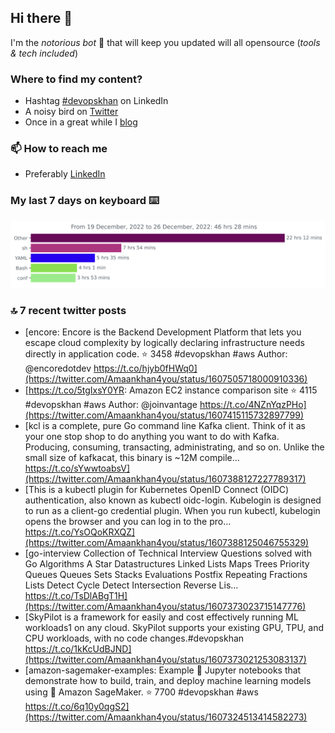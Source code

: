 <!--- [![Hits](https://hits.seeyoufarm.com/api/count/incr/badge.svg?url=https%3A%2F%2Fgithub.com%2Fakhan4u%2Fhit-counter&count_bg=%2379C83D&title_bg=%23555555&icon=&icon_color=%23E7E7E7&title=visits&edge_flat=false)](https://hits.seeyoufarm.com) --->

## Hi there 👋

I'm the _notorious bot_ 🤣 that will keep you updated will all opensource (_tools & tech included_) 

### Where to find my content?

* Hashtag [#devopskhan](https://www.linkedin.com/feed/hashtag/devopskhan) on LinkedIn
* A noisy bird on [Twitter](https://twitter.com/Amaankhan4you)
* Once in a great while I [blog](https://linuxparrot.netlify.app) 


### 📫 **How to reach me**

* Preferably [LinkedIn](https://www.linkedin.com/in/amaan-khan-linux-ninja)

### My last 7 days on keyboard ⌨️

<img src="https://github.com/akhan4u/akhan4u/blob/main/images/stat.svg" alt="Amaan's Wakatime Activity!"/>

### 🔝 7 recent twitter posts
<!-- DEVDOJO:START -->
- [encore: Encore is the Backend Development Platform that lets you escape cloud complexity by logically declaring infrastructure needs directly in application code.
⭐️ 3458
#devopskhan #aws
Author: @encoredotdev
https://t.co/hjyb0fHWq0](https://twitter.com/Amaankhan4you/status/1607505718000910336)
- [https://t.co/5tgIxsY0YR: Amazon EC2 instance comparison site
⭐️ 4115
#devopskhan #aws
Author: @joinvantage
https://t.co/4NZnYqzPHo](https://twitter.com/Amaankhan4you/status/1607415115732897799)
- [kcl is a complete, pure Go command line Kafka client. Think of it as your one stop shop to do anything you want to do with Kafka. Producing, consuming, transacting, administrating, and so on. Unlike the small size of kafkacat, this binary is ~12M compile… https://t.co/sYwwtoabsV](https://twitter.com/Amaankhan4you/status/1607388127227789317)
- [This is a kubectl plugin for Kubernetes OpenID Connect &lpar;OIDC&rpar; authentication, also known as kubectl oidc-login. Kubelogin is designed to run as a client-go credential plugin. When you run kubectl, kubelogin opens the browser and you can log in to the pro… https://t.co/YsOQoKRXQZ](https://twitter.com/Amaankhan4you/status/1607388125046755329)
- [go-interview Collection of Technical Interview Questions solved with Go Algorithms A Star Datastructures Linked Lists Maps Trees Priority Queues Queues Sets Stacks Evaluations Postfix Repeating Fractions Lists Detect Cycle Detect Intersection Reverse Lis… https://t.co/TsDlABgT1H](https://twitter.com/Amaankhan4you/status/1607373023715147776)
- [SkyPilot is a framework for easily and cost effectively running ML workloads1 on any cloud. SkyPilot supports your existing GPU, TPU, and CPU workloads, with no code changes.#devopskhan https://t.co/1kKcUdBJND](https://twitter.com/Amaankhan4you/status/1607373021253083137)
- [amazon-sagemaker-examples: Example 📓 Jupyter notebooks that demonstrate how to build, train, and deploy machine learning models using 🧠 Amazon SageMaker. 
⭐️ 7700
#devopskhan #aws
https://t.co/6q10y0qgS2](https://twitter.com/Amaankhan4you/status/1607324513414582273)
<!-- DEVDOJO:END -->

<!-- ![Amaan's GitHub stats](https://github-readme-stats.vercel.app/api?username=akhan4u&count_private=true&show_icons=true&hide=contribs) -->
